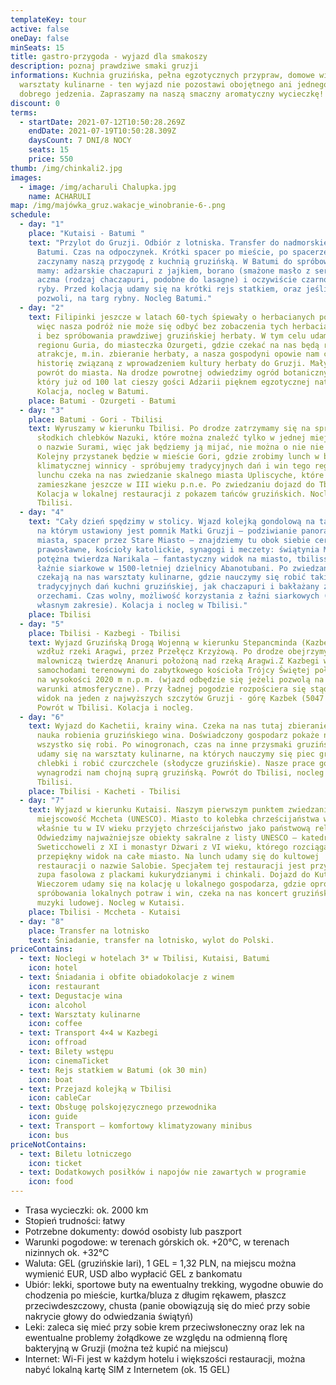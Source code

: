 ```yaml
---
templateKey: tour
active: false
oneDay: false
minSeats: 15
title: gastro-przygoda - wyjazd dla smakoszy
description: poznaj prawdziwe smaki gruzji
informations: Kuchnia gruzińska, pełna egzotycznych przypraw, domowe wino,
  warsztaty kulinarne - ten wyjazd nie pozostawi obojętnego ani jednego smakosza
  dobrego jedzenia. Zapraszamy na naszą smaczny aromatyczny wycieczkę!
discount: 0
terms:
  - startDate: 2021-07-12T10:50:28.269Z
    endDate: 2021-07-19T10:50:28.309Z
    daysCount: 7 DNI/8 NOCY
    seats: 15
    price: 550
thumb: /img/chinkali2.jpg
images:
  - image: /img/acharuli Chalupka.jpg
    name: ACHARULI
map: /img/majówka_gruz.wakacje_winobranie-6-.png
schedule:
  - day: "1"
    place: "Kutaisi - Batumi "
    text: "Przylot do Gruzji. Odbiór z lotniska. Transfer do nadmorskiego kurortu
      Batumi. Czas na odpoczynek. Krótki spacer po mieście, po spacerze
      zaczynamy naszą przygodę z kuchnią gruzińską. W Batumi do spróbowania
      mamy: adżarskie chaczapuri z jajkiem, borano (smażone masło z serem),
      aczma (rodzaj chaczapuri, podobne do lasagne) i oczywiście czarnomorskie
      ryby. Przed kolacją udamy się na krótki rejs statkiem, oraz jeśli czas
      pozwoli, na targ rybny. Nocleg Batumi."
  - day: "2"
    text: Filipinki jeszcze w latach 60-tych śpiewały o herbacianych polach Batumi,
      więc nasza podróż nie może się odbyć bez zobaczenia tych herbacianych pól
      i bez spróbowania prawdziwej gruzińskiej herbaty. W tym celu udamy się
      regionu Guria, do miasteczka Ozurgeti, gdzie czekać na nas będą różne
      atrakcje, m.in. zbieranie herbaty, a nasza gospodyni opowie nam całą
      historię związaną z wprowadzeniem kultury herbaty do Gruzji. Mały lunch,
      powrót do miasta. Na drodze powrotnej odwiedzimy ogród botaniczny Batumi,
      który już od 100 lat cieszy gości Adżarii pięknem egzotycznej natury.
      Kolacja, nocleg w Batumi.
    place: Batumi - Ozurgeti - Batumi
  - day: "3"
    place: Batumi - Gori - Tbilisi
    text: Wyruszamy w kierunku Tbilisi. Po drodze zatrzymamy się na spróbowanie
      słodkich chlebków Nazuki, które można znaleźć tylko w jednej miejscowości
      o nazwie Surami, więc jak będziemy ją mijać, nie można o nie nie zahaczyć.
      Kolejny przystanek będzie w mieście Gori, gdzie zrobimy lunch w bardzo
      klimatycznej winnicy - spróbujemy tradycyjnych dań i win tego regionu. Po
      lunchu czeka na nas zwiedzanie skalnego miasta Upliscyche, które było
      zamieszkane jeszcze w III wieku p.n.e. Po zwiedzaniu dojazd do Tbilisi.
      Kolacja w lokalnej restauracji z pokazem tańców gruzińskich. Nocleg w
      Tbilisi.
  - day: "4"
    text: "Cały dzień spędzimy w stolicy. Wjazd kolejką gondolową na taras widokowy,
      na którym ustawiony jest pomnik Matki Gruzji – podziwianie panoramy
      miasta, spacer przez Stare Miasto – znajdziemy tu obok siebie cerkwie
      prawosławne, kościoły katolickie, synagogi i meczety: świątynia Metechi,
      potężna twierdza Narikala – fantastyczny widok na miasto, tbilisskie
      łaźnie siarkowe w 1500-letniej dzielnicy Abanotubani. Po zwiedzaniu
      czekają na nas warsztaty kulinarne, gdzie nauczymy się robić takich
      tradycyjnych dań kuchni gruzińskiej, jak chaczapuri i bakłażany z
      orzechami. Czas wolny, możliwość korzystania z łaźni siarkowych (we
      własnym zakresie). Kolacja i nocleg w Tbilisi."
    place: Tbilisi
  - day: "5"
    place: Tbilisi - Kazbegi - Tbilisi
    text: Wyjazd Gruzińską Drogą Wojenną w kierunku Stepancminda (Kazbegi). Przejazd
      wzdłuż rzeki Aragwi, przez Przełęcz Krzyżową. Po drodze obejrzymy
      malowniczą twierdzę Ananuri położoną nad rzeką Aragwi.Z Kazbegi wjazd
      samochodami terenowymi do zabytkowego kościoła Trójcy Świętej położonego
      na wysokości 2020 m n.p.m. (wjazd odbędzie się jeżeli pozwolą na to
      warunki atmosferyczne). Przy ładnej pogodzie rozpościera się stąd piękny
      widok na jeden z najwyższych szczytów Gruzji - górę Kazbek (5047 m).
      Powrót w Tbilisi. Kolacja i nocleg.
  - day: "6"
    text: Wyjazd do Kachetii, krainy wina. Czeka na nas tutaj zbieranie winogron i
      nauka robienia gruzińskiego wina. Doświadczony gospodarz pokaże nam jak to
      wszystko się robi. Po winogronach, czas na inne przysmaki gruzińskie -
      udamy się na warsztaty kulinarne, na których nauczymy się piec gruzińskiej
      chlebki i robić czurczchele (słodycze gruzińskie). Nasze prace gospodarz
      wynagrodzi nam chojną suprą gruzińską. Powrót do Tbilisi, nocleg w
      Tbilisi.
    place: Tbilisi - Kacheti - Tbilisi
  - day: "7"
    text: Wyjazd w kierunku Kutaisi. Naszym pierwszym punktem zwiedzania będzie
      miejscowość Mccheta (UNESCO). Miasto to kolebka chrześcijaństwa w Gruzji,
      właśnie tu w IV wieku przyjęto chrześcijaństwo jako państwową religię.
      Odwiedzimy najważniejsze obiekty sakralne z listy UNESCO – katedrę
      Sweticchoweli z XI i monastyr Dżwari z VI wieku, którego rozciąga się
      przepiękny widok na całe miasto. Na lunch udamy się do kultowej
      restauracji o nazwie Salobie. Specjałem tej restauracji jest przyprawiona
      zupa fasolowa z plackami kukurydzianymi i chinkali. Dojazd do Kutaisi.
      Wieczorem udamy się na kolację u lokalnego gospodarza, gdzie oprócz
      spróbowania lokalnych potraw i win, czeka na nas koncert gruzińskiej
      muzyki ludowej. Nocleg w Kutaisi.
    place: Tbilisi - Mccheta - Kutaisi
  - day: "8"
    place: Transfer na lotnisko
    text: Śniadanie, transfer na lotnisko, wylot do Polski.
priceContains:
  - text: Noclegi w hotelach 3* w Tbilisi, Kutaisi, Batumi
    icon: hotel
  - text: Śniadania i obfite obiadokolacje z winem
    icon: restaurant
  - text: Degustacje wina
    icon: alcohol
  - text: Warsztaty kulinarne
    icon: coffee
  - text: Transport 4×4 w Kazbegi
    icon: offroad
  - text: Bilety wstępu
    icon: cinemaTicket
  - text: Rejs statkiem w Batumi (ok 30 min)
    icon: boat
  - text: Przejazd kolejką w Tbilisi
    icon: cableCar
  - text: Obsługę polskojęzycznego przewodnika
    icon: guide
  - text: Transport – komfortowy klimatyzowany minibus
    icon: bus
priceNotContains:
  - text: Biletu lotniczego
    icon: ticket
  - text: Dodatkowych posiłków i napojów nie zawartych w programie
    icon: food
---
```

* Trasa wycieczki: ok. 2000 km
* Stopień trudności: łatwy
* Potrzebne dokumenty: dowód osobisty lub paszport
* Warunki pogodowe: w terenach górskich ok. +20°C, w terenach nizinnych ok. +32°C
* Waluta: GEL (gruzińskie lari), 1 GEL = 1,32 PLN, na miejscu można wymienić EUR, USD albo wypłacić GEL z bankomatu
* Ubiór: lekki, sportowe buty na ewentualny trekking, wygodne obuwie do chodzenia po mieście, kurtka/bluza z długim rękawem, płaszcz przeciwdeszczowy, chusta (panie obowiązują się do mieć przy sobie nakrycie głowy do odwiedzania świątyń)
* Leki: zaleca się mieć przy sobie krem przeciwsłoneczny oraz lek na ewentualne problemy żołądkowe ze względu na odmienną florę bakteryjną w Gruzji (można też kupić na miejscu)
* Internet: Wi-Fi jest w każdym hotelu i większości restauracji, można nabyć lokalną kartę SIM z Internetem (ok. 15 GEL)